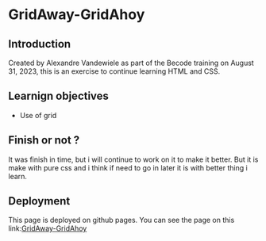 # GridAway-GridAhoy
## Introduction
Created by Alexandre Vandewiele as part of the Becode training on August 31, 2023, this is an exercise to continue learning HTML and CSS.

## Learnign objectives
- Use of grid

## Finish or not ?
It was finish in time, but i will continue to work on it to make it better. But it is make with pure css and i think if need to go in later it is with better thing i learn.

## Deployment
This page is deployed on github pages. You can see the page on this link:[GridAway-GridAhoy](https://alexandrevdw.github.io/GridAway-GridAhoy/)